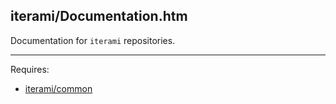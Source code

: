 iterami/Documentation.htm
-------------------------

Documentation for `iterami` repositories.

---

Requires:
* [iterami/common](https://github.com/iterami/common)
